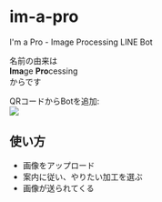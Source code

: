 # im-a-pro

I'm a Pro - Image Processing LINE Bot

名前の由来は  
**Ima**ge **Pro**cessing  
からです

QRコードからBotを追加:  
![](https://qr-official.line.me/sid/L/644xjzlr.png)

## 使い方

- 画像をアップロード
- 案内に従い、やりたい加工を選ぶ
- 画像が送られてくる
